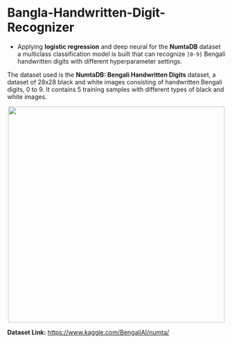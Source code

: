 # Bangla-Handwritten-Digit-Recognizer


*   Applying  **logistic regression** and deep neural for the **NumtaDB** dataset a multiclass classification model is built that can recognize `[0-9]` Bengali handwritten digits with different hyperparameter settings.  

The dataset used is the  **NumtaDB: Bengali Handwritten Digits** dataset, a dataset of 28x28 black and white images consisting of handwritten Bengali digits, 0 to 9. It contains 5 training samples with different types of black and white images. 
<div align="center">
<img src="https://drive.google.com/uc?export=view&id=1YIyqdg82RnrQM5pfKidLtWHdpOiGJ3nN" width="500">
</div>

**Dataset Link:** https://www.kaggle.com/BengaliAI/numta/

